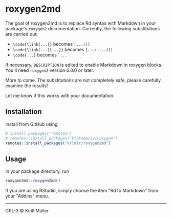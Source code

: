 # roxygen2md

The goal of roxygen2md is to replace Rd syntax with Markdown
in your package's `roxygen2` documentation.
Currently, the following substitutions are carried out:

- `\code{\link{...}}` becomes `[...()]`
- `\code{\link[...]{...}}` becomes `[...::...()]`
- `\code{...}` becomes `` `...` ``

If necessary, `DESCRIPTION` is edited to enable Markdown in roxygen blocks.
You'll need `roxygen2` version 6.0.0 or later.

More to come. The substitutions are not completely safe,
please carefully examine the results!

Let me know if this works with your documentation.


## Installation

Install from GitHub using

```r
# install.packages("remotes")
# remotes::install_packages("klutometis/roxygen")
remotes::install_packages("krlmlr/roxygen2md")
```


## Usage

In your package directory, run

```r
roxygen2md::roxygen2md()
```

If you are using RStudio, simply choose the item "Rd to Markdown" from your "Addins" menu.

-----

GPL-3 © Kirill Müller
